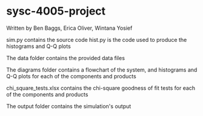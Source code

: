 # sysc-4005-project

Written by Ben Baggs, Erica Oliver, Wintana Yosief

sim.py contains the source code
hist.py is the code used to produce the histograms and Q-Q plots

The data folder contains the provided data files

The diagrams folder contains a flowchart of the system, and histograms and Q-Q plots for each of the components and products

chi_square_tests.xlsx contains the chi-square goodness of fit tests for each of the components and products

The output folder contains the simulation's output 
